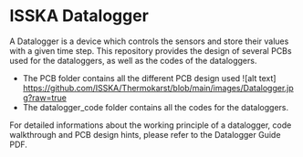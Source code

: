 # ISSKA Datalogger

A Datalogger is a device which controls the sensors and store their values with a given time step. This repository provides the design of several PCBs used for the dataloggers, as well as the codes of the dataloggers.

* The PCB folder contains all the different PCB design used
![alt text] https://github.com/ISSKA/Thermokarst/blob/main/images/Datalogger.jpg?raw=true
* The datalogger_code folder contains all the codes for the dataloggers.

For detailed informations about the working principle of a datalogger, code walkthrough and PCB design hints, please refer to the Datalogger Guide PDF.
